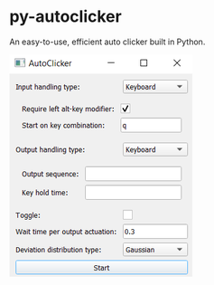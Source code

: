 # py-autoclicker

An easy-to-use, efficient auto clicker built in Python.

![AutoClicker preview](AutoClicker_preview.png)
